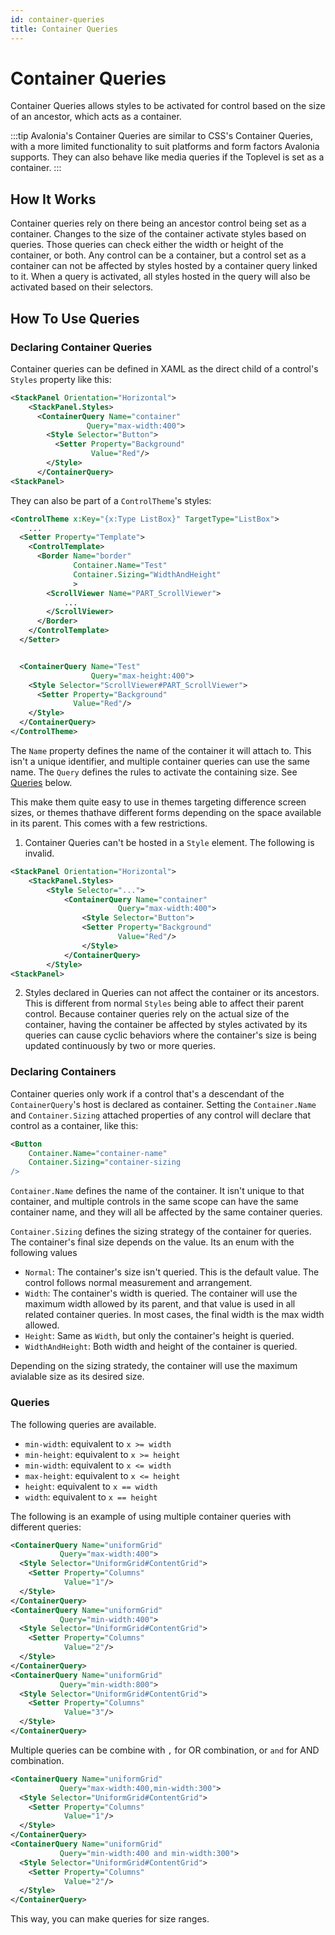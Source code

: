 ```yaml
---
id: container-queries
title: Container Queries
---
```


# Container Queries <MinVersion version="11.3" /> 

Container Queries allows styles to be activated for control based on the size of an ancestor, which acts as a container. 

:::tip
Avalonia's Container Queries are similar to CSS's Container Queries, with a more limited functionality to suit platforms and form factors Avalonia supports. They can also behave like media queries if the Toplevel is set as a container.
:::

## How It Works

Container queries rely on there being an ancestor control being set as a container. Changes to the size of the container activate styles based on queries. Those queries can check either the width or height of the container, or both. Any control can be a container, but a control set as a container can not be affected by styles hosted by a container query linked to it. When a query is activated, all styles hosted in the query will also be activated based on their selectors.

## How To Use Queries

### Declaring Container Queries
Container queries can be defined in XAML as the direct child of a control's `Styles` property like this:

```xml
<StackPanel Orientation="Horizontal">
    <StackPanel.Styles>
      <ContainerQuery Name="container"
                 Query="max-width:400">
        <Style Selector="Button">
          <Setter Property="Background"
                  Value="Red"/>
        </Style>
      </ContainerQuery>
<StackPanel>

```

They can also be part of a `ControlTheme`'s styles:

```xml
<ControlTheme x:Key="{x:Type ListBox}" TargetType="ListBox">
    ...
  <Setter Property="Template">
    <ControlTemplate>
      <Border Name="border"
              Container.Name="Test"
              Container.Sizing="WidthAndHeight"
              >
        <ScrollViewer Name="PART_ScrollViewer">
            ...
        </ScrollViewer>
      </Border>
    </ControlTemplate>
  </Setter>


  <ContainerQuery Name="Test"
                  Query="max-height:400">
    <Style Selector="ScrollViewer#PART_ScrollViewer">
      <Setter Property="Background"
              Value="Red"/>
    </Style>
  </ContainerQuery>
</ControlTheme>

```
The `Name` property defines the name of the container it will attach to. This isn't a unique identifier, and multiple container queries can use the same name.
The `Query` defines the rules to activate the containing size. See [Queries](#queries) below.

This make them quite easy to use in themes targeting difference screen sizes, or themes thathave different forms depending on the space available in its parent. This comes with a few restrictions. 
1. Container Queries can't be hosted in a `Style` element.
   The following is invalid.
```xml
<StackPanel Orientation="Horizontal">
    <StackPanel.Styles>
        <Style Selector="...">
            <ContainerQuery Name="container"
                        Query="max-width:400">
                <Style Selector="Button">
                <Setter Property="Background"
                        Value="Red"/>
                </Style>
            </ContainerQuery>
        </Style>
<StackPanel>
```
2. Styles declared in Queries can not affect the container or its ancestors. This is different from normal `Styles` being able to affect their parent control. Because container queries rely on the actual size of the container, having the container be affected by styles activated by its queries can cause cyclic behaviors where the container's size is being updated continuously by two or more queries.

### Declaring Containers
Container queries only work if a control that's a descendant of the `ContainerQuery`'s host is declared as container. Setting the `Container.Name` and `Container.Sizing` attached properties of any control will declare that control as a container, like this:

```xml
<Button
    Container.Name="container-name"
    Container.Sizing="container-sizing
/>

```

`Container.Name` defines the name of the container. It isn't unique to that container, and multiple controls in the same scope can have the same container name, and they will all be affected by the same container queries.

`Container.Sizing` defines the sizing strategy of the container for queries. The container's final size depends on the value. Its an enum with the following values

* `Normal`: The container's size isn't queried. This is the default value. The control follows normal measurement and arrangement.
* `Width`: The container's width is queried. The container will use the maximum width allowed by its parent, and that value is used in all related container queries. In most cases, the final width is the max width allowed.
* `Height`: Same as `Width`, but only the container's height is queried.
* `WidthAndHeight`: Both width and height of the container is queried.

Depending on the sizing stratedy, the container will use the maximum avialable size as its desired size.

### Queries
The following queries are available.
* `min-width`: equivalent to `x >= width`
* `min-height`: equivalent to `x >= height`
* `min-width`: equivalent to `x <= width`
* `max-height`: equivalent to `x <= height`
* `height`: equivalent to `x == width`
* `width`: equivalent to `x == height`

The following is an example of using multiple container queries with different queries:

```xml
<ContainerQuery Name="uniformGrid"
           Query="max-width:400">
  <Style Selector="UniformGrid#ContentGrid">
    <Setter Property="Columns"
            Value="1"/>
  </Style>
</ContainerQuery>
<ContainerQuery Name="uniformGrid"
           Query="min-width:400">
  <Style Selector="UniformGrid#ContentGrid">
    <Setter Property="Columns"
            Value="2"/>
  </Style>
</ContainerQuery>
<ContainerQuery Name="uniformGrid"
           Query="min-width:800">
  <Style Selector="UniformGrid#ContentGrid">
    <Setter Property="Columns"
            Value="3"/>
  </Style>
</ContainerQuery>
```
Multiple queries can be combine with `,` for OR combination, or `and` for AND combination.

```xml
<ContainerQuery Name="uniformGrid"
           Query="max-width:400,min-width:300">
  <Style Selector="UniformGrid#ContentGrid">
    <Setter Property="Columns"
            Value="1"/>
  </Style>
</ContainerQuery>
<ContainerQuery Name="uniformGrid"
           Query="min-width:400 and min-width:300">
  <Style Selector="UniformGrid#ContentGrid">
    <Setter Property="Columns"
            Value="2"/>
  </Style>
</ContainerQuery>
```

This way, you can make queries for size ranges.